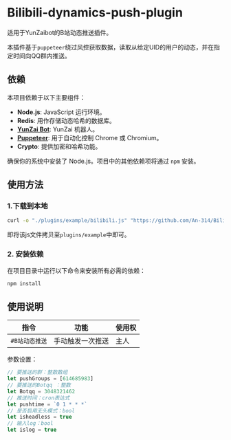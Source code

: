 # Bilibili-dynamics-push-plugin
适用于YunZaibot的B站动态推送插件。

本插件基于`puppeteer`绕过风控获取数据，读取从给定UID的用户的动态，并在指定时间向QQ群内推送。



## 依赖

本项目依赖于以下主要组件：

- **Node.js**: JavaScript 运行环境。
- **Redis**: 用作存储动态哈希的数据库。
- [**YunZai Bot**](https://github.com/TimeRainStarSky/Yunzai): YunZai 机器人。
- [**Puppeteer**](https://pptr.dev/): 用于自动化控制 Chrome 或 Chromium。
- **Crypto**: 提供加密和哈希功能。

确保你的系统中安装了 Node.js。项目中的其他依赖项将通过 `npm` 安装。

## 使用方法

### 1.下载到本地

```bash
curl -o "./plugins/example/bilibili.js" "https://github.com/An-314/Bilibili-dynamics-push-plugin/bilibili.js"
```
即将该js文件拷贝至`plugins/example`中即可。

### 2. 安装依赖

在项目目录中运行以下命令来安装所有必需的依赖：

```bash
npm install
```

## 使用说明

| 指令 | 功能 | 使用权 |
| --- | --- | ---- |
| `#B站动态推送` | 手动触发一次推送 | 主人 |

参数设置：

```js
// 要推送的群：整数数组
let pushGroups = [614685983]
// 要推送的Botqq ：整数
let Botqq = 3048321462
// 推送时间：cron表达式
let pushtime = `0 1 * * *`
// 是否启用无头模式：bool
let isheadless = true
// 输入log：bool
let islog = true
```


